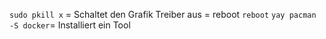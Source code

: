 `sudo pkill x` = Schaltet den Grafik Treiber aus = reboot
`reboot`
`yay pacman -S docker`= Installiert ein Tool
